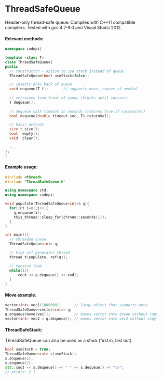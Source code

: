 # ThreadSafeQueue
Header-only thread-safe queue.  Compiles with C++11 compatible compilers.  Tested with gcc 4.7-9.0 and Visual Studio 2012.

#### Relevant methods:
```cpp
namespace codepi{

template <class T>
class ThreadSafeQueue{
public:
  // constructor - option to use stack instead of queue
  ThreadSafeQueue(bool useStack=false);

  // inserts onto back of queue  
  void enqueue(T t);       // supports move, copies if needed
  
  // retrieves from front of queue (blocks until success)
  T dequeue();
  
  // dequeue with timeout in seconds (returns true if successful)
  bool dequeue(double timeout_sec, T& returnVal);

  // basic methods  
  size_t size();
  bool  empty();
  void  clear();

  ...
};
}
```

#### Example usage:
```cpp
#include <thread>
#include "ThreadSafeQueue.h"

using namespace std;
using namespace codepi;

void populate(ThreadSafeQueue<int>& q){
  for(int i=0;;i++){
    q.enqueue(i);
    this_thread::sleep_for(chrono::seconds(1));
  }
}

int main(){
  // threaded queue
  ThreadSafeQueue<int> q;

  // kick off generator thread
  thread t(populate, ref(q));

  // receive loop
  while(1){
      cout << q.dequeue() << endl;
  }
}
```

#### Move example:

``` cpp
vector<int> vec1(1000000);      // large object that supports move
ThreadSafeQueue<vector<int>> q;
q.enqueue(move(vec));           // moves vector onto queue without copy
vector<int> vec2 = q.dequeue(); // moves vector into vec2 without copy
```

#### ThreadSafeStack:

ThreadSafeQueue can also be used as a stack (first in, last out).

```cpp
bool useStack = true;
ThreadSafeQueue<int> s(useStack);
s.enqueue(1);
s.enqueue(2);
std::cout << s.dequeue() << " " << s.dequeue() << "\n";
// prints: 2 1
```
